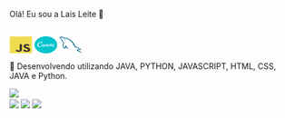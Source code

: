 Olá! Eu sou a Lais Leite 👋

<div style="display: inline_block"><br>
 <img align="center" alt="js" height="30" width="40" src="https://raw.githubusercontent.com/devicons/devicon/master/icons/javascript/javascript-original.svg">
 <img align="center" alt="canva" height="30" width="40" src="https://raw.githubusercontent.com/devicons/devicon/master/icons/canva/canva-original.svg">
 <img align="center" alt="mysql" height="30" width="40" src="https://raw.githubusercontent.com/devicons/devicon/master/icons/mysql/mysql-original.svg">
</div>

<p> 🤍 Desenvolvendo utilizando JAVA, PYTHON, JAVASCRIPT, HTML, CSS, JAVA e Python.</p>


<div align="left">
 <a href="https://github.com/LaisLeite92">
 <img height="180em" src="https://github-readme-stats.vercel.app/api?username=LaisLeite92&show_icons=true&theme=dracula&include_all_commits=true&count_private=true"/>
</div>

<div>
 <a href = "mailto:laisoeos92@gmail.com"><img src="https://img.shields.io/badge/-Gmail-%23333?style=for-the-badge&logo=gmail&logoColor=white" target="_blank"></a>
 <a href="https://www.linkedin.com/in/lais-leite-a19931138" target="_blank"><img src="https://img.shields.io/badge/-LinkedIn-%230077B5?style=for-the-badge&logo=linkedin&logoColor=white" target="_blank"></a>
 <a href="https://instagram.com/lais_eos_leite" target="_blank"><img src="https://img.shields.io/badge/-Instagram-%23E4405F?style=for-the-badge&logo=instagram&logoColor=white" target="_blank"></a>
</div>
